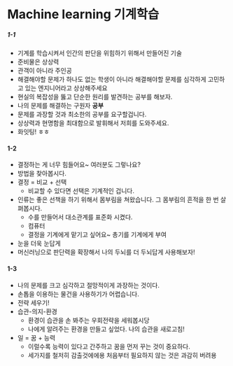 # Machine learning 기계학습

##### 1-1

- 기계를 학습시켜서 인간의 판단을 위힘하기 위해서 만들어진 기술
- 준비물은 상상력
- 관객이 아니라 주인공
- 해결해야할 문제가 하나도 없는 학생이 아니라 해결해야할 문제를 심각하게 고민하고 있는 엔지니어라고 상상해주세요
- 현실의 복잡성을 뚫고 단순한 원리를 발견하는 공부를 해보자.
- 나의 문제를 해결하는 구원자 **공부**
- 문제를 과장할 것과 최소한의 공부를 요구할겁니다.
- 상상력과 현명함을 최대함으로 발휘해서 저희를 도와주세요.
- 화잇팅! ㅎㅎ

#### 1-2

- 결정하는 게 너무 힘들어요~ 여러분도 그렇나요?
- 방법을 찾아봅시다.
- 결정 = 비교 + 선택
  - 비교할 수 있다면 선택은 기계적인 겁니다.
- 인류는 좋은 선책을 하기 위해서 몸부림을 쳐왔습니다. 그 몸부림의 흔적을 한 번 살펴봅시다.
  - 수를 만들어서 대소관계를 표준화 시켰다.
  - 컴퓨터
  - 결정을 기계에게 맡기고 싶어요~ 총기를 기계에게 부여
- 눈을 더욱 눈답게
- 머신러닝으로 판단력을 확장해서 나의 두뇌를 더 두뇌답게 사용해보자!

#### 1-3

- 나의 문제를 크고 심각하고 절망적이게 과장하는 것이다.
- 손톱을 이용하는 물건을 사용하기가 어렵습니다.
- 전략 세우기!
- 습관-의지-환경
  - 환경이 습관을 손 봐주는 우회전략을 세워봅시당
  - 나에게 알려주는 환경을 만들고 싶었다. 나의 습관을 새로고침!
- 일 = 꿈 + 능력
  - 이럴수록 능력이 있다고 간주하고 꿈을 먼저 꾸는 것이 중요하다.
  - 세가지를 철저히 감출것에에용 처음부터 필요하지 않는 것은 과감히 버려용
